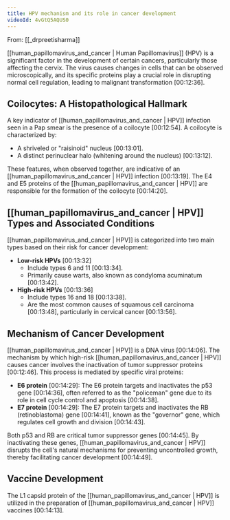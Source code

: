 ```yaml
---
title: HPV mechanism and its role in cancer development
videoId: 4vGtQ5AQUS0
---
```


From: [[_drpreetisharma]] <br/> 

[[human_papillomavirus_and_cancer | Human Papillomavirus]] (HPV) is a significant factor in the development of certain cancers, particularly those affecting the cervix. The virus causes changes in cells that can be observed microscopically, and its specific proteins play a crucial role in disrupting normal cell regulation, leading to malignant transformation <a class="yt-timestamp" data-t="00:12:36">[00:12:36]</a>.

## Coilocytes: A Histopathological Hallmark

A key indicator of [[human_papillomavirus_and_cancer | HPV]] infection seen in a Pap smear is the presence of a coilocyte <a class="yt-timestamp" data-t="00:12:54">[00:12:54]</a>. A coilocyte is characterized by:
*   A shriveled or "raisinoid" nucleus <a class="yt-timestamp" data-t="00:13:01">[00:13:01]</a>.
*   A distinct perinuclear halo (whitening around the nucleus) <a class="yt-timestamp" data-t="00:13:12">[00:13:12]</a>.

These features, when observed together, are indicative of an [[human_papillomavirus_and_cancer | HPV]] infection <a class="yt-timestamp" data-t="00:13:19">[00:13:19]</a>. The E4 and E5 proteins of the [[human_papillomavirus_and_cancer | HPV]] are responsible for the formation of the coilocyte <a class="yt-timestamp" data-t="00:14:20">[00:14:20]</a>.

## [[human_papillomavirus_and_cancer | HPV]] Types and Associated Conditions

[[human_papillomavirus_and_cancer | HPV]] is categorized into two main types based on their risk for cancer development:

*   **Low-risk HPVs** <a class="yt-timestamp" data-t="00:13:32">[00:13:32]</a>
    *   Include types 6 and 11 <a class="yt-timestamp" data-t="00:13:34">[00:13:34]</a>.
    *   Primarily cause warts, also known as condyloma acuminatum <a class="yt-timestamp" data-t="00:13:42">[00:13:42]</a>.
*   **High-risk HPVs** <a class="yt-timestamp" data-t="00:13:36">[00:13:36]</a>
    *   Include types 16 and 18 <a class="yt-timestamp" data-t="00:13:38">[00:13:38]</a>.
    *   Are the most common causes of squamous cell carcinoma <a class="yt-timestamp" data-t="00:13:48">[00:13:48]</a>, particularly in cervical cancer <a class="yt-timestamp" data-t="00:13:56">[00:13:56]</a>.

## Mechanism of Cancer Development

[[human_papillomavirus_and_cancer | HPV]] is a DNA virus <a class="yt-timestamp" data-t="00:14:06">[00:14:06]</a>. The mechanism by which high-risk [[human_papillomavirus_and_cancer | HPV]] causes cancer involves the inactivation of tumor suppressor proteins <a class="yt-timestamp" data-t="00:12:46">[00:12:46]</a>. This process is mediated by specific viral proteins:

*   **E6 protein** <a class="yt-timestamp" data-t="00:14:29">[00:14:29]</a>: The E6 protein targets and inactivates the p53 gene <a class="yt-timestamp" data-t="00:14:36">[00:14:36]</a>, often referred to as the "policeman" gene due to its role in cell cycle control and apoptosis <a class="yt-timestamp" data-t="00:14:38">[00:14:38]</a>.
*   **E7 protein** <a class="yt-timestamp" data-t="00:14:29">[00:14:29]</a>: The E7 protein targets and inactivates the RB (retinoblastoma) gene <a class="yt-timestamp" data-t="00:14:41">[00:14:41]</a>, known as the "governor" gene, which regulates cell growth and division <a class="yt-timestamp" data-t="00:14:43">[00:14:43]</a>.

Both p53 and RB are critical tumor suppressor genes <a class="yt-timestamp" data-t="00:14:45">[00:14:45]</a>. By inactivating these genes, [[human_papillomavirus_and_cancer | HPV]] disrupts the cell's natural mechanisms for preventing uncontrolled growth, thereby facilitating cancer development <a class="yt-timestamp" data-t="00:14:49">[00:14:49]</a>.

## Vaccine Development

The L1 capsid protein of the [[human_papillomavirus_and_cancer | HPV]] is utilized in the preparation of [[human_papillomavirus_and_cancer | HPV]] vaccines <a class="yt-timestamp" data-t="00:14:13">[00:14:13]</a>.